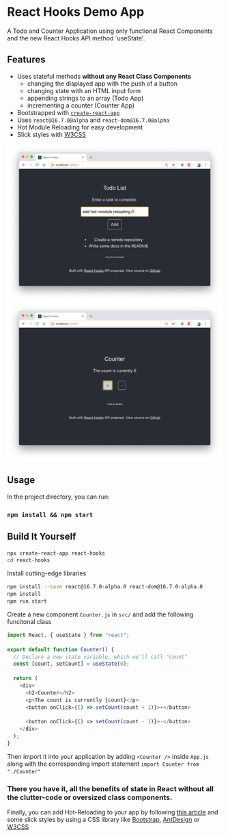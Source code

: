 # React Hooks Demo App

A Todo and Counter Application using only functional React Components and the new React Hooks API method `useState'.

## Features

- Uses stateful methods **without any React Class Components**
  - changing the displayed app with the push of a button
  - changing state with an HTML input form
  - appending strings to an array (Todo App)
  - incrementing a counter (Counter App)
- Bootstrapped with [`create-react-app`](https://github.com/facebook/create-react-app)
- Uses `react@16.7.0@alpha` and `react-dom@16.7.0@alpha`
- Hot Module Reloading for easy development
- Slick styles with [W3CSS](https://www.w3schools.com/w3css)

<img width="auto" height="auto" src="docs/screenshot-todos.png">
<img width="auto" height="auto" src="docs/screenshot-counter.png">

## Usage

In the project directory, you can run:

### `npm install && npm start`

## Build It Yourself

```bash
npx create-react-app react-hooks
cd react-hooks
```

Install cutting-edge libraries

```bash
npm install --save react@16.7.0-alpha.0 react-dom@16.7.0-alpha.0
npm install
npm run start
```

Create a new component `Counter.js` in `src/` and add the following funcitonal class

```javascript
import React, { useState } from "react";

export default function Counter() {
  // Declare a new state variable, which we'll call "count"
  const [count, setCount] = useState(0);

  return (
    <div>
      <h2>Counter</h2>
      <p>The count is currently {count}</p>
      <button onClick={() => setCount(count + 1)}>+</button>

      <button onClick={() => setCount(count - 1)}>-</button>
    </div>
  );
}
```

Then import it into your application by adding `<Counter />` inside `App.js` along with the corresponding import statement `import Counter from "./Counter"`

### There you have it, all the benefits of state in React without all the clutter-code or oversized class components.

Finally, you can add Hot-Reloading to your app by following [this article](https://medium.com/@ryardley/react-hooks-not-magic-just-arrays-cd4f1857236e) and some slick styles by using a CSS library like [Bootstrap](getbootstrap.com), [AntDesign](ant.design) or [W3CSS](https://www.w3schools.com/w3css)
